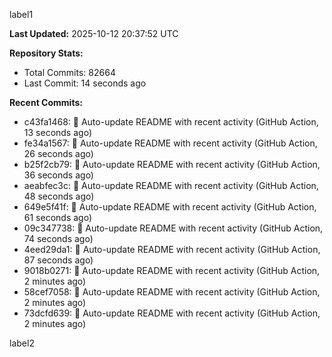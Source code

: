 
label1 
<!-- ACTIVITY_START -->
**Last Updated:** 2025-10-12 20:37:52 UTC

**Repository Stats:**
- Total Commits: 82664
- Last Commit: 14 seconds ago

**Recent Commits:**
- c43fa1468: 🤖 Auto-update README with recent activity (GitHub Action, 13 seconds ago)
- fe34a1567: 🤖 Auto-update README with recent activity (GitHub Action, 26 seconds ago)
- b25f2cb79: 🤖 Auto-update README with recent activity (GitHub Action, 36 seconds ago)
- aeabfec3c: 🤖 Auto-update README with recent activity (GitHub Action, 48 seconds ago)
- 649e5f41f: 🤖 Auto-update README with recent activity (GitHub Action, 61 seconds ago)
- 09c347738: 🤖 Auto-update README with recent activity (GitHub Action, 74 seconds ago)
- 4eed29da1: 🤖 Auto-update README with recent activity (GitHub Action, 87 seconds ago)
- 9018b0271: 🤖 Auto-update README with recent activity (GitHub Action, 2 minutes ago)
- 58cef7058: 🤖 Auto-update README with recent activity (GitHub Action, 2 minutes ago)
- 73dcfd639: 🤖 Auto-update README with recent activity (GitHub Action, 2 minutes ago)
<!-- ACTIVITY_END -->

label2
